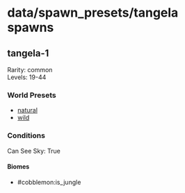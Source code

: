 # data/spawn_presets/tangela spawns  
  
## tangela-1  
Rarity: common  
Levels: 19-44  
  
### World Presets  
* [natural](/data/world_presets/natural.md)  
* [wild](/data/world_presets/wild.md)  
  
### Conditions  
Can See Sky: True  
  
#### Biomes  
  * #cobblemon:is_jungle
  
